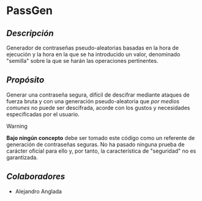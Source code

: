 # PassGen
## _Descripción_
Generador de contraseñas pseudo-aleatorias basadas en la hora de ejecución y la hora en la que se ha introducido un valor, denominado "semilla" sobre la que se harán las operaciones pertinentes.

## _Propósito_
Generar una contraseña segura, difícil de descifrar mediante ataques de fuerza bruta y con una generación pseudo-aleatoria que _por medios comunes_ no puede ser descifrada, acorde con los gustos y necesidades especificadas por el usuario.

> [!WARNING]
> **Bajo ningún concepto** debe ser tomado este código como un referente de generación de contraseñas seguras. No ha pasado ninguna prueba de carácter oficial para ello y, por tanto, la característica de "seguridad" no es garantizada.

## _Colaboradores_
- Alejandro Anglada
